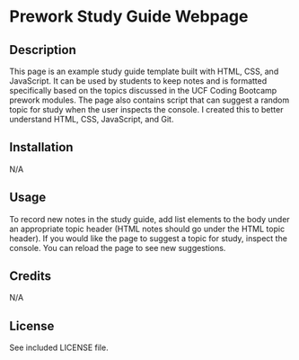 # Prework Study Guide Webpage

## Description

This page is an example study guide template built with HTML, CSS, and JavaScript. It can be used by students to keep notes and is formatted specifically based on the topics discussed in the UCF Coding Bootcamp prework modules. The page also contains script that can suggest a random topic for study when the user inspects the console. I created this to better understand HTML, CSS, JavaScript, and Git.

## Installation

N/A

## Usage

To record new notes in the study guide, add list elements to the body under an appropriate topic header (HTML notes should go under the HTML topic header). If you would like the page to suggest a topic for study, inspect the console. You can reload the page to see new suggestions.

## Credits

N/A

## License

See included LICENSE file.
